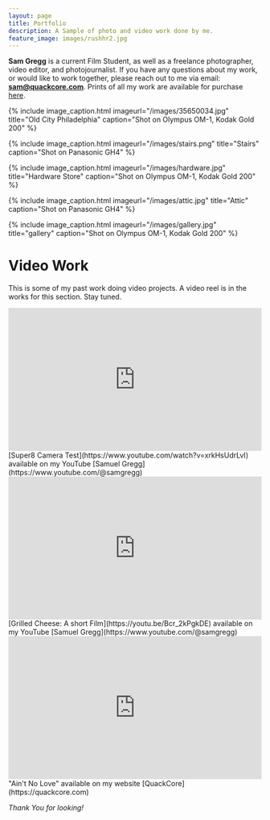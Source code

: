 ```yaml
---
layout: page
title: Portfolio
description: A Sample of photo and video work done by me.
feature_image: images/rushhr2.jpg
---
```


**Sam Gregg** is a current Film Student, as well as a freelance photographer, video editor, and photojournalist. If you have any questions about my work, or would like to work together, please reach out to me via email: **sam@quackcore.com**. Prints of all my work are available for purchase [here](https://quackcore.darkroom.com/).

{% include image_caption.html imageurl="/images/35650034.jpg" title="Old City Philadelphia" caption="Shot on Olympus OM-1, Kodak Gold 200" %}

{% include image_caption.html imageurl="/images/stairs.png" title="Stairs" caption="Shot on Panasonic GH4" %}

{% include image_caption.html imageurl="/images/hardware.jpg" title="Hardware Store" caption="Shot on Olympus OM-1, Kodak Gold 200" %}

{% include image_caption.html imageurl="/images/attic.jpg" title="Attic" caption="Shot on Panasonic GH4" %}

{% include image_caption.html imageurl="/images/gallery.jpg" title="gallery" caption="Shot on Olympus OM-1, Kodak Gold 200" %}

# Video Work
This is some of my past work doing video projects. A video reel is in the works for this section. Stay tuned.

<div style="padding:56.25% 0 0 0;position:relative;"><iframe src="https://player.vimeo.com/video/880624289?badge=0&amp;autopause=0&amp;quality_selector=1&amp;player_id=0&amp;app_id=58479" frameborder="0" allow="autoplay; fullscreen; picture-in-picture" style="position:absolute;top:0;left:0;width:100%;height:100%;" title="Super8 Minolta XL400 Test Reel"></iframe></div><script src="https://player.vimeo.com/api/player.js"></script>
[Super8 Camera Test](https://www.youtube.com/watch?v=xrkHsUdrLvI) available on my YouTube [Samuel Gregg](https://www.youtube.com/@samgregg)

<div style="padding:56.25% 0 0 0;position:relative;"><iframe src="https://player.vimeo.com/video/880625361?badge=0&amp;autopause=0&amp;quality_selector=1&amp;player_id=0&amp;app_id=58479" frameborder="0" allow="autoplay; fullscreen; picture-in-picture" style="position:absolute;top:0;left:0;width:100%;height:100%;" title="Grilled Cheese: Short Film"></iframe></div><script src="https://player.vimeo.com/api/player.js"></script>
[Grilled Cheese: A short Film](https://youtu.be/Bcr_2kPgkDE) available on my YouTube [Samuel Gregg](https://www.youtube.com/@samgregg)

<div style="padding:56.25% 0 0 0;position:relative;"><iframe src="https://player.vimeo.com/video/880626168?badge=0&amp;autopause=0&amp;quality_selector=1&amp;player_id=0&amp;app_id=58479" frameborder="0" allow="autoplay; fullscreen; picture-in-picture" style="position:absolute;top:0;left:0;width:100%;height:100%;" title="Ain't No Love"></iframe></div><script src="https://player.vimeo.com/api/player.js"></script>
"Ain't No Love" available on my website [QuackCore](https://quackcore.com)

*Thank You for looking!*
